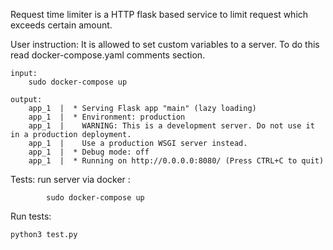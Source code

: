 Request time limiter is a HTTP flask based service to limit request which exceeds certain amount.

User instruction:
It is allowed to set custom variables to a server. To do this read docker-compose.yaml comments section.

    input:
        sudo docker-compose up
        
    output:
        app_1  |  * Serving Flask app "main" (lazy loading)
        app_1  |  * Environment: production
        app_1  |    WARNING: This is a development server. Do not use it in a production deployment.
        app_1  |    Use a production WSGI server instead.
        app_1  |  * Debug mode: off
        app_1  |  * Running on http://0.0.0.0:8080/ (Press CTRL+C to quit)

Tests:
    run server via docker :
    
            sudo docker-compose up      
Run tests:

    python3 test.py